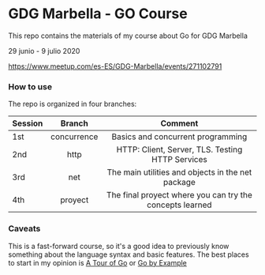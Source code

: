 # GDG Marbella - GO Course
This repo contains the materials of my course about Go for GDG Marbella

29 junio - 9 julio 2020

https://www.meetup.com/es-ES/GDG-Marbella/events/271102791

### How to use
The repo is organized in four branches:

| Session |    Branch   |                          Comment                         |
|---------|:-----------:|:--------------------------------------------------------:|
|   1st   | concurrence |             Basics and concurrent programming            |
|   2nd   |     http    |     HTTP: Client, Server, TLS. Testing HTTP Services     |
|   3rd   |   net  |            The main utilities and objects in the net package |                                              |
|   4th   |   proyect   | The final proyect where you can try the concepts learned |

### Caveats
This is a fast-forward course, so it's a good idea to previously know something about the language syntax and basic features. The best places to start in my opinion is [A Tour of Go](https://tour.golang.org/welcome/1) or [Go by Example](https://gobyexample.com/)
